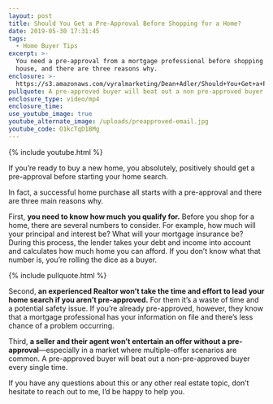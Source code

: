 ```yaml
---
layout: post
title: Should You Get a Pre-Approval Before Shopping for a Home?
date: 2019-05-30 17:31:45
tags:
  - Home Buyer Tips
excerpt: >-
  You need a pre-approval from a mortgage professional before shopping for a
  house, and there are three reasons why.
enclosure: >-
  https://s3.amazonaws.com/vyralmarketing/Dean+Adler/Should+You+Get+a+Pre-Approval+Before+Shopping+for+a+Home_.mp4
pullquote: A pre-approved buyer will beat out a non pre-approved buyer every single time.
enclosure_type: video/mp4
enclosure_time:
use_youtube_image: true
youtube_alternate_image: /uploads/preapproved-email.jpg
youtube_code: O1kcTqD1BMg
---
```


{% include youtube.html %}

If you’re ready to buy a new home, you absolutely, positively should get a pre-approval before starting your home search.&nbsp;

In fact, a successful home purchase all starts with a pre-approval and there are three main reasons why.&nbsp;

First, **you need to know how much you qualify for.** Before you shop for a home, there are several numbers to consider. For example, how much will your principal and interest be? What will your mortgage insurance be? During this process, the lender takes your debt and income into account and calculates how much home you can afford. If you don’t know what that number is, you’re rolling the dice as a buyer.&nbsp;

{% include pullquote.html %}

Second, **an experienced Realtor won’t take the time and effort to lead your home search if you aren’t pre-approved.** For them it’s a waste of time and a potential safety issue. If you’re already pre-approved, however, they know that a mortgage professional has your information on file and there’s less chance of a problem occurring.&nbsp;

Third, **a seller and their agent won’t entertain an offer without a pre-approval**—especially in a market where multiple-offer scenarios are common. A pre-approved buyer will beat out a non-pre-approved buyer every single time.&nbsp;

If you have any questions about this or any other real estate topic, don’t hesitate to reach out to me, I’d be happy to help you.&nbsp;